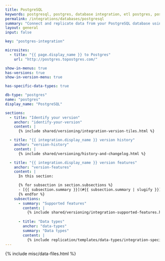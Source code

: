 ```yaml
---
title: PostgreSQL
keywords: postgresql, postgres, database integration, etl postgres, postgres etl, postgresql etl, etl
permalink: /integrations/databases/postgresql
summary: "Connect and replicate data from your PostgreSQL database using Stitch's PostgreSQL integration."
layout: general
input: false

key: "postgres-integration"

microsites:
  - title: "{{ page.display_name }} to Postgres"
    url: "http://postgres.topostgres.com/"

show-in-menus: true
has-versions: true
show-in-version-menu: true

has-specific-data-types: true

db-type: "postgres"
name: "postgres"
display_name: "PostgreSQL"

sections:
  - title: "Identify your version"
    anchor: "identify-your-version"
    content: |
      {% include shared/versioning/integration-version-tiles.html %}

  - title: "{{ integration.display_name }} version history"
    anchor: "version-history"
    content: |
      {% include shared/versioning/history-and-changelog.html %}

  - title: "{{ integration.display_name }} version features"
    anchor: "version-features"
    content: |
      In this section:

      {% for subsection in section.subsections %}
      - [{{ subsection.summary }}](#{{ subsection.summary | slugify }})
      {% endfor %}
    subsections:
      - summary: "Supported features"
        content: |
          {% include shared/versioning/integration-supported-features.html type="version-comparison" feature-type="databases" %}
      
      - title: "Data types"
        anchor: "data-types"
        summary: "Data types"
        content: |
          {% include replication/templates/data-types/integration-specific-data-types.html specific-types=true display-intro=true %}
---
```

{% include misc/data-files.html %}